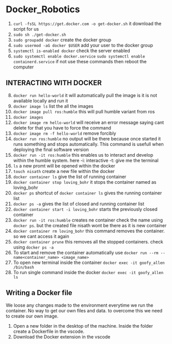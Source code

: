 # Docker_Robotics
1. `curl -fsSL https://get.docker.com -o get-docker.sh` it download the script for us
2. `sudo sh ./get-docker.sh`
3. `sudo groupadd docker`
   create the docker group
4. `sudo usermod -aG docker $USER`
   add your user to the docker group
5. `systemctl is-enabled docker`
   check the server enabled
6. `sudo systemctl enable docker.service` `sudo systemctl enable containerd.service`
   if not use these commands then reboot the computer
   
INTERACTING WITH DOCKER
----------------------
8. `docker run hello-world`
   it will automatically pull the image is it is not available locally and run it
9. `docker image ls` list the all the images
10. `docker image pull ros:humble` this will pull humble variant from ros
11. `docker images`
12. `docker image rm hello-world` will receive an error message saying cant delete for that you have to force the command
13. `docker image rm -f hello-world` remove forcibly
14. `docker run ros:humble` no output will be there because once started it runs something and stops automatically. This command is usefull when deploying the final software version
15. `docker run -it ros:humble` this enables us to interact and develop within the humble system. here -i: interactive -t: give me the terminal
16. `ls` a new promt will be opened within the docker
17. `touch nisath` create a new file within the docker
18. `docker container ls` give the list of running container
19. `docker container stop loving_bohr` it stops the container named as loving_bohr
20. `docker ps` shortcut of `docker container ls` gives the running container list
21. `docker ps -a` gives the list of closed and running container list
22. `docker container start -i loving_bohr` starts the previously closed container
23. `docker run -it ros:humble` creates ne container check the name using `docker ps`. but the created file nisath wont be there as it is new container
24. `docker container rm loving_bohr` this command removes the container. so we cant access it again
25. `docker container prune` this removes all the stopped containers. check using `docker ps -a`
26. To start and remove the container automatically use `docker run --rm --name<container_name> <image_name>`
27. To open new terminal inside the container `docker exec -it goofy_allen /bin/bash`
28. To run single command inside the docker `docker exec -it goofy_allen ls`

Writing a Docker file
---------------------
We loose any changes made to the environment everytime we run the container. No way to get our own files and data. to overcome this we need to create our own image. 

1. Open a new folder in the desktop of the machine. Inside the folder create a Dockerfile in the vscode.
2. Download the Docker extension in the vscode

